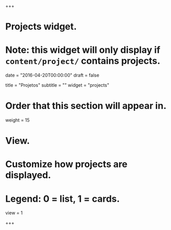 +++
# Projects widget.
# Note: this widget will only display if `content/project/` contains projects.

date = "2016-04-20T00:00:00"
draft = false

title = "Projetos"
subtitle = ""
widget = "projects"

# Order that this section will appear in.
weight = 15

# View.
# Customize how projects are displayed.
# Legend: 0 = list, 1 = cards.
view = 1

+++
